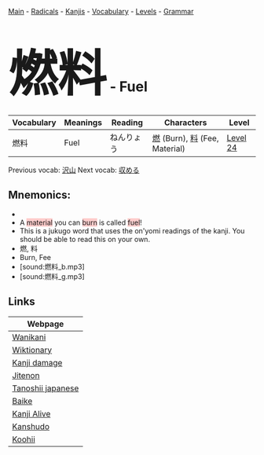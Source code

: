 <style> bigfont {font-size: 100px}</style>
[Main](../README.md) -
[Radicals](../radicals.md) -
[Kanjis](../kanjis.md) -
[Vocabulary](../vocabulary.md) -
[Levels](../levels.md) -
[Grammar](../grammar.md)
# <bigfont> 燃料</bigfont> - Fuel 

| Vocabulary | Meanings | Reading | Characters | Level |
| --- | --- | --- | --- | --- |
| 燃料 | Fuel | ねんりょう |  [燃](../kanjis/燃.md) (Burn), [料](../kanjis/料.md) (Fee, Material) | [Level 24](../levels/wk_level24.md) |

Previous vocab: [沢山](沢山.md) Next vocab: [収める](収める.md) 

## Mnemonics:

* 
* A <span style="background-color:#ffcccb"> material</span> you can <span style="background-color:#ffcccb"> burn</span> is called <span style="background-color:#ffcccb"> fuel</span>!
* This is a jukugo word that uses the on'yomi readings of the kanji. You should be able to read this on your own.
* 燃, 料
* Burn, Fee
* [sound:燃料_b.mp3]
* [sound:燃料_g.mp3]


## Links 

| Webpage |
| --- |
| [Wanikani          ](https://www.wanikani.com/kanji/燃料) |
| [Wiktionary        ](https://en.wiktionary.org/wiki/燃料) |
| [Kanji damage      ](http://www.kanjidamage.com/kanji/search?utf8=✓&q=燃料) |
| [Jitenon           ](https://jitenon.com/kanji/燃料) |
| [Tanoshii japanese ](https://www.tanoshiijapanese.com/dictionary/kanji.cfm?k=燃料) |
| [Baike             ](https://baike.baidu.com/item/燃料) |
| [Kanji Alive       ](https://app.kanjialive.com/燃料) |
| [Kanshudo          ](https://www.kanshudo.com/searchmn?q=燃料) |
| [Koohii            ](https://kanji.koohii.com/study/kanji/燃料) |
